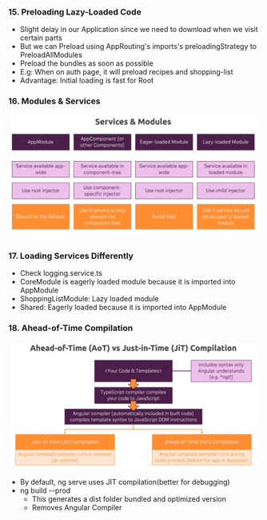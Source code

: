 ### 15. Preloading Lazy-Loaded Code

* Slight delay in our Application since we need to download when we visit certain parts
* But we can Preload using AppRouting's imports's preloadingStrategy to PreloadAllModules
* Preload the bundles as soon as possible
* E.g: When on auth page, it will preload recipes and shopping-list
* Advantage: Initial loading is fast for Root

### 16. Modules & Services

![s&m](../../img/services_modules.png)

### 17. Loading Services Differently

* Check logging.service.ts
* CoreModule is eagerly loaded module because it is imported into AppModule
* ShoppingListModule: Lazy loaded module
* Shared: Eagerly loaded because it is imported into AppModule

### 18. Ahead-of-Time Compilation

![aot](../../img/aot.png)
* By default, ng serve uses JIT compilation(better for debugging)
* ng build --prod
  * This generates a dist folder bundled and optimized version
  * Removes Angular Compiler